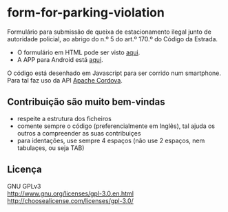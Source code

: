# form-for-parking-violation

Formulário para submissão de queixa de estacionamento ilegal junto de autoridade policial, ao abrigo do n.º 5 do art.º 170.º do Código da Estrada.

* O formulário em HTML pode ser visto <a href="http://jfolpf.pt/passeio_livre/form/index.html">aqui</a>.
* A APP para Android está <a href="https://play.google.com/store/apps/details?id=com.form.parking.violation">aqui</a>.

O código está desenhado em Javascript para ser corrido num smartphone. Para tal faz uso da API <a href="https://cordova.apache.org/">Apache Cordova</a>.

## Contribuição são muito bem-vindas
 
 * respeite a estrutura dos ficheiros
 * comente sempre o código (preferencialmente em Inglês), tal ajuda os outros a compreender as suas contribuiçes
 * para identações, use sempre 4 espaços (não use 2 espaços, nem tabulaçes, ou seja TAB)

## Licença

GNU GPLv3<br>
http://www.gnu.org/licenses/gpl-3.0.en.html <br>
http://choosealicense.com/licenses/gpl-3.0/
